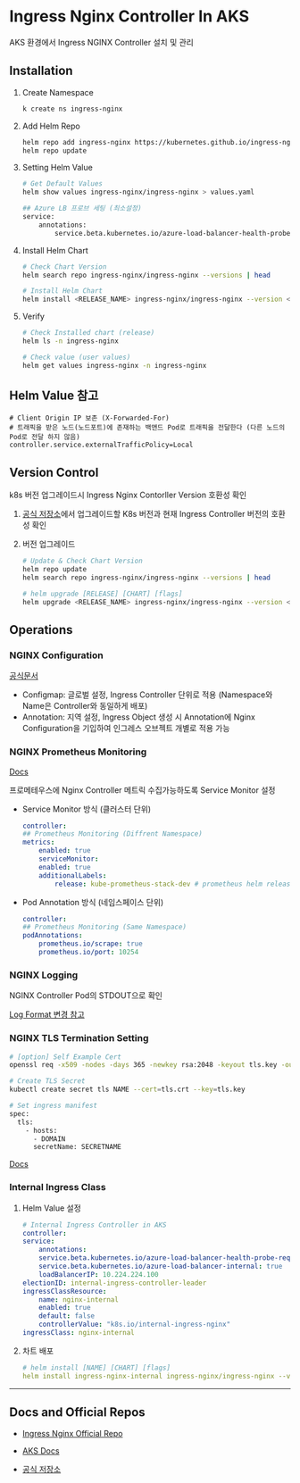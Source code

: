 # Ingress Nginx Controller In AKS
AKS 환경에서 Ingress NGINX Controller 설치 및 관리

## Installation

1. Create Namespace

    ```bash
    k create ns ingress-nginx
    ```

2. Add Helm Repo

    ```bash
    helm repo add ingress-nginx https://kubernetes.github.io/ingress-nginx
    helm repo update
    ```

3. Setting Helm Value

    ```bash
    # Get Default Values
    helm show values ingress-nginx/ingress-nginx > values.yaml
    
    ## Azure LB 프로브 세팅 (최소설정)
    service:
        annotations: 
            service.beta.kubernetes.io/azure-load-balancer-health-probe-request-path: /healthz
    ```
    
4. Install Helm Chart

    ```bash
    # Check Chart Version
    helm search repo ingress-nginx/ingress-nginx --versions | head

    # Install Helm Chart
    helm install <RELEASE_NAME> ingress-nginx/ingress-nginx --version <CHART_VERSION> -n <NAMESPACE>> -f <USER_VALUE_FILE>.yaml
    ```

5. Verify

    ```bash
    # Check Installed chart (release)
    helm ls -n ingress-nginx

    # Check value (user values)
    helm get values ingress-nginx -n ingress-nginx
    ```
## Helm Value 참고
```
# Client Origin IP 보존 (X-Forwarded-For)
# 트래픽을 받은 노드(노드포트)에 존재하는 백앤드 Pod로 트래픽을 전달한다 (다른 노드의 Pod로 전달 하지 않음)
controller.service.externalTrafficPolicy=Local
```
## Version Control
k8s 버전 업그레이드시 Ingress Nginx Contorller Version 호환성 확인

1. [공식 저장소](https://github.com/kubernetes/ingress-nginx#supported-versions-table)에서 업그레이드할 K8s 버전과 현재 Ingress Controller 버전의 호환성 확인

2. 버전 업그레이드

    ```bash
    # Update & Check Chart Version
    helm repo update
    helm search repo ingress-nginx/ingress-nginx --versions | head

    # helm upgrade [RELEASE] [CHART] [flags]
    helm upgrade <RELEASE_NAME> ingress-nginx/ingress-nginx --version <CHART_VERSION> -n <NAMESPACE> [-f <USER_VALUE_FILE>.yaml | --reuse-values]
    ```

## Operations
### NGINX Configuration

[공식문서](https://kubernetes.github.io/ingress-nginx/user-guide/nginx-configuration/#nginx-configuration)

- Configmap: 글로벌 설정, Ingress Controller 단위로 적용 (Namespace와 Name은 Controller와 동일하게 배포)
- Annotation: 지역 설정, Ingress Object 생성 시 Annotation에 Nginx Configuration을 기입하여 인그레스 오브젝트 개별로 적용 가능

### NGINX Prometheus Monitoring
[Docs](https://github.com/kubernetes/ingress-nginx/blob/main/docs/user-guide/monitoring.md#monitoring)

프로메테우스에 Nginx Controller 메트릭 수집가능하도록 Service Monitor 설정

- Service Monitor 방식 (클러스터 단위)

    ```yaml
    controller:
    ## Prometheus Monitoring (Diffrent Namespace)
    metrics:
        enabled: true
        serviceMonitor:
        enabled: true
        additionalLabels:
            release: kube-prometheus-stack-dev # prometheus helm release name
    ```

- Pod Annotation 방식 (네임스페이스 단위)

    ```yaml
    controller:
    ## Prometheus Monitoring (Same Namespace)
    podAnnotations:
        prometheus.io/scrape: true
        prometheus.io/port: 10254
    ```


### NGINX Logging
NGINX Controller Pod의 STDOUT으로 확인

[Log Format 변경 참고](https://kubernetes.github.io/ingress-nginx/user-guide/nginx-configuration/log-format/)

### NGINX TLS Termination Setting

```bash
# [option] Self Example Cert
openssl req -x509 -nodes -days 365 -newkey rsa:2048 -keyout tls.key -out tls.crt -subj "/CN=example.com/O=example.com"

# Create TLS Secret
kubectl create secret tls NAME --cert=tls.crt --key=tls.key

# Set ingress manifest
spec:
  tls:
    - hosts:
      - DOMAIN
      secretName: SECRETNAME
```

[Docs](https://kubernetes.github.io/ingress-nginx/user-guide/tls/)


### Internal Ingress Class

1. Helm Value 설정
    ```yaml
    # Internal Ingress Controller in AKS
    controller:
    service:
        annotations: 
        service.beta.kubernetes.io/azure-load-balancer-health-probe-request-path: /healthz
        service.beta.kubernetes.io/azure-load-balancer-internal: true
        loadBalancerIP: 10.224.224.100
    electionID: internal-ingress-controller-leader
    ingressClassResource:
        name: nginx-internal
        enabled: true
        default: false
        controllerValue: "k8s.io/internal-ingress-nginx"
    ingressClass: nginx-internal
    ```
2. 차트 배포

    ```yaml
    # helm install [NAME] [CHART] [flags]
    helm install ingress-nginx-internal ingress-nginx/ingress-nginx --version <CHART_VERSION> -n ingress-nginx -f internal-ingress-values.yaml
    ```

---
## Docs and Official Repos

- [Ingress Nginx Official Repo](https://github.com/kubernetes/ingress-nginx)
  
- [AKS Docs](https://learn.microsoft.com/ko-kr/azure/aks/ingress-basic?tabs=azure-cli)
  
- [공식 저장소](https://github.com/kubernetes/ingress-nginx)